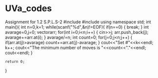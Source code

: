 # UVa_codes
Assignment for 1.2 S.P.L.S-2 
#include<iostream>
#include<vector>
using namespace std;
int main(){
    int n=0,k=1;
    while(scanf("%d",&n)!=EOF){
        if(n==0)
        {
            break;
        }
        int avarage=0,j=0;
        vector<int>arr;
        for(int i=0;i<n;i++)
        {
            cin>>j;
            arr.push_back(j);
            avarage+=arr.at(i);
        }
        avarage/=n;
        int count=0;
        for(j=0;j<n;j++)
        {
            if(arr.at(j)>avarage)
                count+=arr.at(j)-avarage;
        }
        cout<<"Set #"<<k<<endl;
        k++;
        cout<<"The minimum number of moves is "<<count<<"."<<endl;
        cout<<endl;
    }

    return 0;
}
